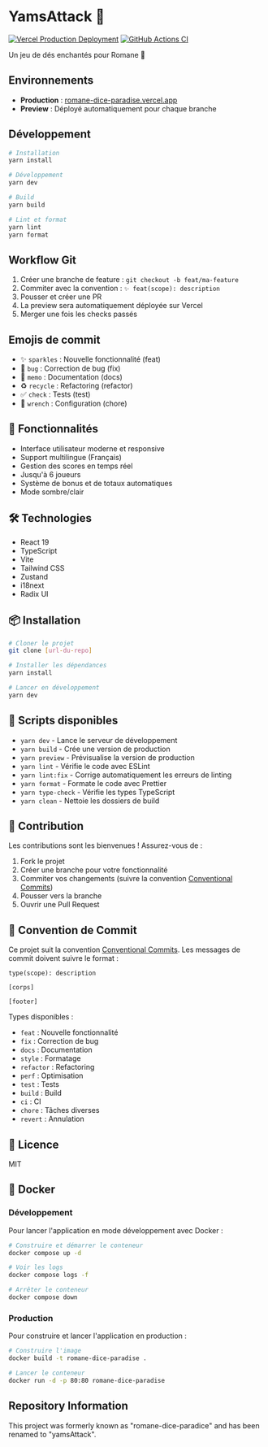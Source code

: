 # YamsAttack 🎲

[![Vercel Production Deployment](https://img.shields.io/badge/vercel-production-blue)](https://romane-dice-paradise.vercel.app)
[![GitHub Actions CI](https://github.com/vignalivincent/romane-dice-paradise/actions/workflows/ci.yml/badge.svg)](https://github.com/vignalivincent/romane-dice-paradise/actions/workflows/ci.yml)

Un jeu de dés enchantés pour Romane 🌟

## Environnements

- **Production** : [romane-dice-paradise.vercel.app](https://romane-dice-paradise.vercel.app)
- **Preview** : Déployé automatiquement pour chaque branche

## Développement

```bash
# Installation
yarn install

# Développement
yarn dev

# Build
yarn build

# Lint et format
yarn lint
yarn format
```

## Workflow Git

1. Créer une branche de feature : `git checkout -b feat/ma-feature`
2. Commiter avec la convention : `✨ feat(scope): description`
3. Pousser et créer une PR
4. La preview sera automatiquement déployée sur Vercel
5. Merger une fois les checks passés

## Emojis de commit

- ✨ `sparkles` : Nouvelle fonctionnalité (feat)
- 🐛 `bug` : Correction de bug (fix)
- 📝 `memo` : Documentation (docs)
- ♻️ `recycle` : Refactoring (refactor)
- ✅ `check` : Tests (test)
- 🔧 `wrench` : Configuration (chore)

## 🚀 Fonctionnalités

- Interface utilisateur moderne et responsive
- Support multilingue (Français)
- Gestion des scores en temps réel
- Jusqu'à 6 joueurs
- Système de bonus et de totaux automatiques
- Mode sombre/clair

## 🛠️ Technologies

- React 19
- TypeScript
- Vite
- Tailwind CSS
- Zustand
- i18next
- Radix UI

## 📦 Installation

```bash
# Cloner le projet
git clone [url-du-repo]

# Installer les dépendances
yarn install

# Lancer en développement
yarn dev
```

## 🔧 Scripts disponibles

- `yarn dev` - Lance le serveur de développement
- `yarn build` - Crée une version de production
- `yarn preview` - Prévisualise la version de production
- `yarn lint` - Vérifie le code avec ESLint
- `yarn lint:fix` - Corrige automatiquement les erreurs de linting
- `yarn format` - Formate le code avec Prettier
- `yarn type-check` - Vérifie les types TypeScript
- `yarn clean` - Nettoie les dossiers de build

## 🤝 Contribution

Les contributions sont les bienvenues ! Assurez-vous de :

1. Fork le projet
2. Créer une branche pour votre fonctionnalité
3. Commiter vos changements (suivre la convention [Conventional Commits](https://www.conventionalcommits.org/))
4. Pousser vers la branche
5. Ouvrir une Pull Request

## 📝 Convention de Commit

Ce projet suit la convention [Conventional Commits](https://www.conventionalcommits.org/). Les messages de commit doivent suivre le format :

```
type(scope): description

[corps]

[footer]
```

Types disponibles :

- `feat` : Nouvelle fonctionnalité
- `fix` : Correction de bug
- `docs` : Documentation
- `style` : Formatage
- `refactor` : Refactoring
- `perf` : Optimisation
- `test` : Tests
- `build` : Build
- `ci` : CI
- `chore` : Tâches diverses
- `revert` : Annulation

## 📄 Licence

MIT

## 🐳 Docker

### Développement

Pour lancer l'application en mode développement avec Docker :

```bash
# Construire et démarrer le conteneur
docker compose up -d

# Voir les logs
docker compose logs -f

# Arrêter le conteneur
docker compose down
```

### Production

Pour construire et lancer l'application en production :

```bash
# Construire l'image
docker build -t romane-dice-paradise .

# Lancer le conteneur
docker run -d -p 80:80 romane-dice-paradise
```

## Repository Information

This project was formerly known as "romane-dice-paradice" and has been renamed to "yamsAttack".
